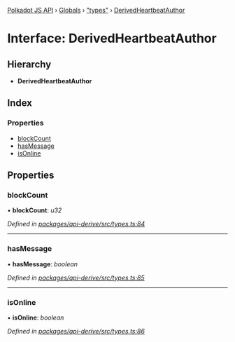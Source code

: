 [Polkadot JS API](../README.md) › [Globals](../globals.md) › ["types"](../modules/_types_.md) › [DerivedHeartbeatAuthor](_types_.derivedheartbeatauthor.md)

# Interface: DerivedHeartbeatAuthor

## Hierarchy

* **DerivedHeartbeatAuthor**

## Index

### Properties

* [blockCount](_types_.derivedheartbeatauthor.md#blockcount)
* [hasMessage](_types_.derivedheartbeatauthor.md#hasmessage)
* [isOnline](_types_.derivedheartbeatauthor.md#isonline)

## Properties

###  blockCount

• **blockCount**: *u32*

*Defined in [packages/api-derive/src/types.ts:84](https://github.com/polkadot-js/api/blob/53959d482/packages/api-derive/src/types.ts#L84)*

___

###  hasMessage

• **hasMessage**: *boolean*

*Defined in [packages/api-derive/src/types.ts:85](https://github.com/polkadot-js/api/blob/53959d482/packages/api-derive/src/types.ts#L85)*

___

###  isOnline

• **isOnline**: *boolean*

*Defined in [packages/api-derive/src/types.ts:86](https://github.com/polkadot-js/api/blob/53959d482/packages/api-derive/src/types.ts#L86)*
